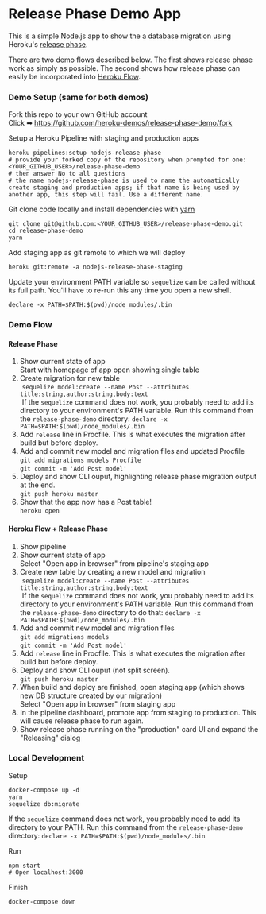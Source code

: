 # Release Phase Demo App

This is a simple Node.js app to show the a database migration using Heroku's [release phase](https://devcenter.heroku.com/articles/release-phase).

There are two demo flows described below. The first shows release phase work as simply as possible.  The second shows how release phase can easily be incorporated into [Heroku Flow](https://www.heroku.com/flow).

### Demo Setup (same for both demos)
Fork this repo to your own GitHub account  
Click ➡ https://github.com/heroku-demos/release-phase-demo/fork

Setup a Heroku Pipeline with staging and production apps
```shell
heroku pipelines:setup nodejs-release-phase
# provide your forked copy of the repository when prompted for one: <YOUR_GITHUB_USER>/release-phase-demo
# then answer No to all questions
# the name nodejs-release-phase is used to name the automatically create staging and production apps; if that name is being used by another app, this step will fail. Use a different name.
```

Git clone code locally and install dependencies with [yarn](https://yarnpkg.com/en/docs/install)
```shell
git clone git@github.com:<YOUR_GITHUB_USER>/release-phase-demo.git
cd release-phase-demo
yarn
```

Add staging app as git remote to which we will deploy
```shell
heroku git:remote -a nodejs-release-phase-staging
```

Update your environment PATH variable so `sequelize` can be called without its full path. You'll have to re-run this any time you open a new shell.
```shell
declare -x PATH=$PATH:$(pwd)/node_modules/.bin
```

### Demo Flow
#### Release Phase
1. Show current state of app  
  Start with homepage of app open showing single table
1. Create migration for new table  
  `sequelize model:create --name Post --attributes title:string,author:string,body:text`  
  If the `sequelize` command does not work, you probably need to add its directory to your environment's PATH variable. Run this command from the `release-phase-demo` directory: `declare -x PATH=$PATH:$(pwd)/node_modules/.bin`
1. Add `release` line in Procfile. This is what executes the migration after build but before deploy.
1. Add and commit new model and migration files and updated Procfile  
  `git add migrations models Procfile`  
  `git commit -m 'Add Post model'`
1. Deploy and show CLI ouput, highlighting release phase migration output at the end.  
  `git push heroku master`
1. Show that the app now has a Post table!  
  `heroku open`

#### Heroku Flow + Release Phase
1. Show pipeline
1. Show current state of app  
  Select "Open app in browser" from pipeline's staging app
1. Create new table by creating a new model and migration  
  `sequelize model:create --name Post --attributes title:string,author:string,body:text`  
  If the `sequelize` command does not work, you probably need to add its directory to your environment's PATH variable. Run this command from the `release-phase-demo` directory to do that: `declare -x PATH=$PATH:$(pwd)/node_modules/.bin`
1. Add and commit new model and migration files  
  `git add migrations models`  
  `git commit -m 'Add Post model'`
1. Add `release` line in Procfile. This is what executes the migration after build but before deploy.
1. Deploy and show CLI ouput (not split screen).  
  `git push heroku master`
1. When build and deploy are finished, open staging app (which shows new DB structure created by our migration)  
  Select "Open app in browser" from staging app
1. In the pipeline dashboard, promote app from staging to production.  This will cause release phase to run again.
1. Show release phase running on the "production" card UI and expand the "Releasing" dialog

### Local Development
Setup
```shell
docker-compose up -d
yarn
sequelize db:migrate
```
If the `sequelize` command does not work, you probably need to add its directory to your PATH. Run this command from the `release-phase-demo` directory: `declare -x PATH=$PATH:$(pwd)/node_modules/.bin`

Run
```shell
npm start
# Open localhost:3000
```

Finish
```shell
docker-compose down
```
